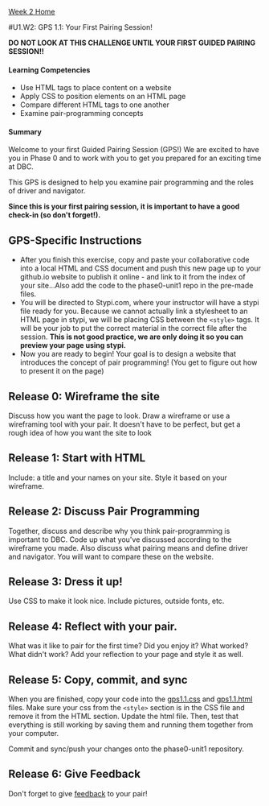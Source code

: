 [Week 2 Home](../)

#U1.W2: GPS 1.1: Your First Pairing Session! 

**DO NOT LOOK AT THIS CHALLENGE UNTIL YOUR FIRST GUIDED PAIRING SESSION!!**

#### Learning Competencies
  - Use HTML tags to place content on a website
  - Apply CSS to position elements on an HTML page
  - Compare different HTML tags to one another
  - Examine pair-programming concepts

#### Summary
  Welcome to your first Guided Pairing Session (GPS!)
  We are excited to have you in Phase 0 and to work with
  you to get you prepared for an exciting time at DBC. 

  This GPS is designed to help you examine pair programming and the roles of driver and 
  navigator. 
  
  **Since this is your first pairing session, it is important
  to have a good check-in (so don't forget!).**

## GPS-Specific Instructions
  - After you finish this exercise, copy and paste your collaborative code
    into a local HTML and CSS document and push this new page up to your
    github.io website to publish it online - and link to it from the index of your site...Also add the code to the phase0-unit1 repo in the pre-made files.
  - You will be directed to Stypi.com, where your instructor
     will have a stypi file ready for you. Because we cannot actually link 
     a stylesheet to an HTML page in stypi, we will be placing CSS 
     between the `<style>` tags. It will be your job to put the correct 
     material in the correct file after the session. 
     **This is not good practice, we are only doing it so you can preview your page using stypi.**
  - Now you are ready to begin! Your goal is to design a website that
     introduces the concept of pair programming!  (You get to figure out how to 
     present it on the page) 

## Release 0: Wireframe the site
Discuss how you want the page to look. Draw a wireframe or use a wireframing tool with your pair. It doesn't have to be perfect, but get a rough idea of how you want the site to look

## Release 1: Start with HTML
Include: a title and your names on your site. Style it based on your wireframe. 

## Release 2: Discuss Pair Programming
Together, discuss and describe why you think pair-programming is important to DBC.
Code up what you've discussed according to the wireframe you made. Also discuss what pairing means and define driver and navigator. You will want to compare these on the website.

## Release 3: Dress it up! 
Use CSS to make it look nice. Include pictures, outside fonts, etc. 

## Release 4: Reflect with your pair. 
What was it like to pair for the first time? Did you enjoy it? What worked? What didn't work? Add your reflection to your page and style it as well. 

## Release 5: Copy, commit, and sync
When you are finished, copy your code into the [gps1.1.css](gps1.1.css) and [gps1.1.html](gps1.1.html) files. Make sure your css from the `<style>` section is in the CSS file and remove it from the HTML section. Update the html file. Then, test that everything is still  working by saving them 
and running them together from your computer. 

Commit and sync/push your changes onto the phase0-unit1 repository. 

## Release 6: Give Feedback
Don't forget to give [feedback](https://socrates.devbootcamp.com/feedback/new) to your pair!
